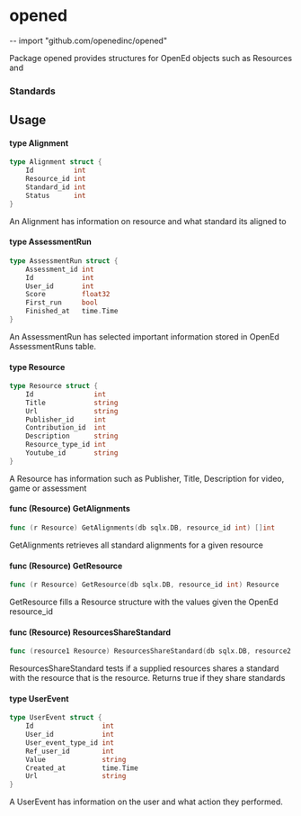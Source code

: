 # opened
--
    import "github.com/openedinc/opened"

Package opened provides structures for OpenEd objects such as Resources and
### Standards

## Usage

#### type Alignment

```go
type Alignment struct {
	Id          int
	Resource_id int
	Standard_id int
	Status      int
}
```

An Alignment has information on resource and what standard its aligned to

#### type AssessmentRun

```go
type AssessmentRun struct {
	Assessment_id int
	Id            int
	User_id       int
	Score         float32
	First_run     bool
	Finished_at   time.Time
}
```

An AssessmentRun has selected important information stored in OpenEd
AssessmentRuns table.

#### type Resource

```go
type Resource struct {
	Id               int
	Title            string
	Url              string
	Publisher_id     int
	Contribution_id  int
	Description      string
	Resource_type_id int
	Youtube_id       string
}
```

A Resource has information such as Publisher, Title, Description for video, game
or assessment

#### func (Resource) GetAlignments

```go
func (r Resource) GetAlignments(db sqlx.DB, resource_id int) []int
```
GetAlignments retrieves all standard alignments for a given resource

#### func (Resource) GetResource

```go
func (r Resource) GetResource(db sqlx.DB, resource_id int) Resource
```
GetResource fills a Resource structure with the values given the OpenEd
resource_id

#### func (Resource) ResourcesShareStandard

```go
func (resource1 Resource) ResourcesShareStandard(db sqlx.DB, resource2 Resource) bool
```
ResourcesShareStandard tests if a supplied resources shares a standard with the
resource that is the resource. Returns true if they share standards

#### type UserEvent

```go
type UserEvent struct {
	Id                 int
	User_id            int
	User_event_type_id int
	Ref_user_id        int
	Value              string
	Created_at         time.Time
	Url                string
}
```

A UserEvent has information on the user and what action they performed.

